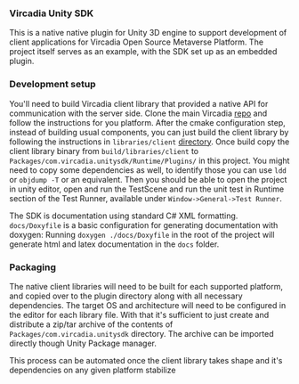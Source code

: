 ### Vircadia Unity SDK

This is a native native plugin for Unity 3D engine to support development of client applications for Vircadia Open Source Metaverse Platform. The project itself serves as an example, with the SDK set up as an embedded plugin.

### Development setup

You'll need to build Vircadia client library that provided a native API for communication with the server side. Clone the main Vircadia [repo](https://github.com/vircadia/vircadia) and follow the instructions for you platform. After the cmake configuration step, instead of building usual components, you can just build the client library by following the instructions in `libraries/client` [directory](). Once build copy the client library binary from `build/libraries/client` to `Packages/com.vircadia.unitysdk/Runtime/Plugins/` in this project. You might need to copy some dependencies as well, to identify those you can use `ldd` or `objdump -T` or an equivalent. Then you should be able to open the project in unity editor, open and run the TestScene and run the unit test in Runtime section of the Test Runner, available under `Window->General->Test Runner`.


The SDK is documentation using standard C# XML formatting. `docs/Doxyfile` is a basic configuration for generating documentation with doxygen:
Running `doxygen ./docs/Doxyfile` in the root of the project will generate html and latex documentation in the `docs` folder.


### Packaging

The native client libraries will need to be built for each supported platform, and copied over to the plugin directory along with all necessary dependencies. The target OS and architecture will need to be configured in the editor for each library file. With that it's sufficient to just create and distribute a zip/tar archive of the contents of `Packages/com.vircadia.unitysdk` directory. The archive can be imported directly though Unity Package manager.


This process can be automated once the client library takes shape and it's dependencies on any given platform stabilize
